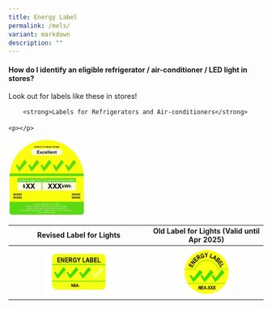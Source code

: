```yaml
---
title: Energy Label
permalink: /mels/
variant: markdown
description: ""
---
```

<h4><strong>How do I identify an eligible refrigerator / air-conditioner / LED light in stores?</strong>&nbsp;</h4>
<p>Look out for labels like these in stores!</p>
<p></p>

        <strong>Labels for Refrigerators and Air-conditioners</strong>
      
	<p></p>		
<div class="isomer-image-wrapper">
<img style="width: 30%;" height="auto" width="100%" alt="" src="/images/Labels/mels.jpg">
</div>
<p></p>
<table style="width: 100%;">
  <tbody>
    <tr>
      <td rowspan="1" colspan="1" style="text-align: center;">
        <strong>Revised Label for Lights</strong>
      </td>
      <td rowspan="1" colspan="1" style="text-align: center;">
        <strong>Old Label for Lights (Valid until Apr 2025)</strong>
      </td>
    </tr>
    <tr>
      <th rowspan="1" colspan="1" style="text-align: center;">
        <div class="isomer-image-wrapper">
          <img style="width: 50%;" alt="" src="/images/Labels/240122___Energy_Label_3_ticks.jpg">
        </div>
      </th>
      <th rowspan="1" colspan="1" style="text-align: center;">
        <div class="isomer-image-wrapper">
          <img style="width: 45%;" alt="" src="/images/Labels/150105___Lighting_Label_3_Tick.jpg">
        </div>
      </th>
    </tr>
  </tbody>
</table>
<p></p>